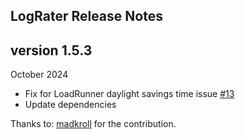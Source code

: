 ## LogRater Release Notes

## version 1.5.3

October 2024

- Fix for LoadRunner daylight savings time issue [#13](https://github.com/stokpop/lograter/issues/13)
- Update dependencies

Thanks to: [madkroll](https://github.com/madkroll) for the contribution.